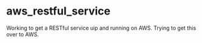 # aws_restful_service

Working to get a RESTful service uip and running on AWS.  Trying to get this over to AWS.
